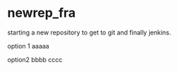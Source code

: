 # newrep_fra

starting a new repository to get to git and finally jenkins.

option 1
aaaaa


option2
bbbb  cccc
